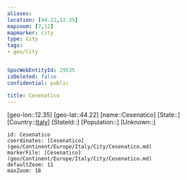 ```yaml
---
aliases: 
location: [44.22,12.35]
mapzoom: [7,12] 
mapmarker: city 
type: City
tags:
- geo/City


SpocWebEntityId: 29535
isDeleted: false
confidential: public

title: Cesenatico
---
```

[geo-lon::12.35]
[geo-lat::44.22]
[name::Cesenatico]
[State::]
[Country::[Italy](geo/Continent/Europe/Italy.md)]
[StateId::]
[Population::]
[Unknown::]


```leaflet
id: Cesenatico
coordinates: [Cesenatico](geo/Continent/Europe/Italy/City/Cesenatico.md)
markerFile: [Cesenatico](geo/Continent/Europe/Italy/City/Cesenatico.md)
defaultZoom: 11 
maxZoom: 18
```


